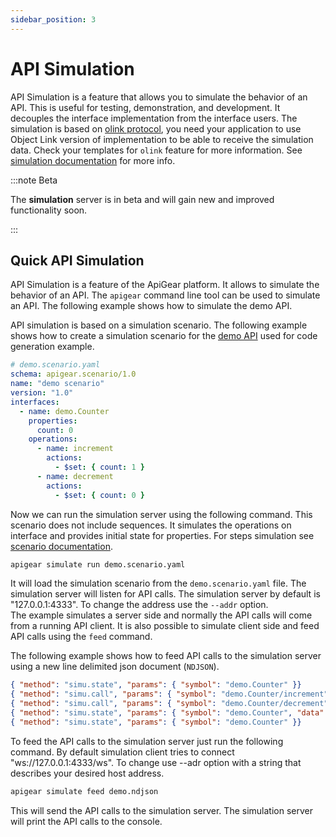 ```yaml
---
sidebar_position: 3
---
```


# API Simulation

API Simulation is a feature that allows you to simulate the behavior of an API. This is useful for testing, demonstration, and development. It decouples the interface implementation from the interface users. The simulation is based on [olink protocol](/docs/advanced/protocols/objectlink/intro), you need your application to use Object Link version of implementation to be able to receive the simulation data. Check your templates for `olink` feature for more information.
See [simulation documentation](/docs/advanced/simulation/intro) for more info.

:::note Beta

The **simulation** server is in beta and will gain new and improved functionality soon.

:::

## Quick API Simulation

API Simulation is a feature of the ApiGear platform. It allows to simulate the behavior of an API. The `apigear` command line tool can be used to simulate an API. The following example shows how to simulate the demo API.

API simulation is based on a simulation scenario. The following example shows how to create a simulation scenario for the [demo API](generate) used for code generation example. 

```yaml
# demo.scenario.yaml
schema: apigear.scenario/1.0
name: "demo scenario"
version: "1.0"
interfaces:
  - name: demo.Counter
    properties:
      count: 0
    operations:
      - name: increment
        actions:
          - $set: { count: 1 }
      - name: decrement
        actions:
          - $set: { count: 0 }
```

Now we can run the simulation server using the following command. This scenario does not include sequences. It simulates the operations on interface and provides initial state for properties. For steps simulation see [scenario documentation](/docs/advanced/simulation/scenario).

```bash
apigear simulate run demo.scenario.yaml
```

 It will load the simulation scenario from the `demo.scenario.yaml` file. The simulation server will listen for API calls. The simulation server by default is "127.0.0.1:4333". To change the address use the `--addr` option. <br />
 The example simulates a server side and normally the API calls will come from a running API client. It is also possible to simulate client side and feed API calls using the `feed` command.

The following example shows how to feed API calls to the simulation server using a new line delimited json document (`NDJSON`).

```json
{ "method": "simu.state", "params": { "symbol": "demo.Counter" }}
{ "method": "simu.call", "params": { "symbol": "demo.Counter/increment", "data": { "step": 1 } }}
{ "method": "simu.call", "params": { "symbol": "demo.Counter/decrement", "data": { "step": 2 } }}
{ "method": "simu.state", "params": { "symbol": "demo.Counter", "data": { "count": 4 } }}
{ "method": "simu.state", "params": { "symbol": "demo.Counter" }}
```

To feed the API calls to the simulation server just run the following command. By default simulation client tries to connect "ws://127.0.0.1:4333/ws". To change use --adr option with a string that describes your desired host address.

```bash
apigear simulate feed demo.ndjson
```

This will send the API calls to the simulation server. The simulation server will print the API calls to the console.
